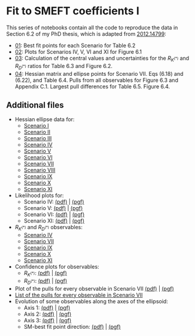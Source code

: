 # Fit to SMEFT coefficients I

This series of notebooks contain all the code to reproduce the data in Section 6.2 of my PhD thesis, which is adapted from [2012.14799](https://arxiv.org/abs/2012.14799):

* [01](01_Fits.ipynb): Best fit points for each Scenario for Table 6.2
* [02](02_LikelihoodPlots.ipynb): Plots for Scenarios IV, V, VI and XI for Figure 6.1
* [03](03_RKRD.ipynb): Calculation of the central values and uncertainties for the $R_{K^{(*)}}$ and $R_{D^{(*)}}$ ratios for Table 6.3 and Figure 6.2.
* [04](04_ScenarioVII.ipynb): Hessian matrix and ellipse points for Scenario VII. Eqs (6.18) and (6.22), and Table 6.4. Pulls from all observables for Figure 6.3 and Appendix C.1. Largest pull differences for Table 6.5. Figure 6.4.

## Additional files

* Hessian ellipse data for:
   * [Scenario I](https://github.com/Jorge-Alda/SMEFT19/raw/master/ellipses/scI.yaml)
   * [Scenario II](https://github.com/Jorge-Alda/SMEFT19/raw/master/ellipses/scII.yaml)
   * [Scenario III](https://github.com/Jorge-Alda/SMEFT19/raw/master/ellipses/scIII.yaml)
   * [Scenario IV](https://github.com/Jorge-Alda/SMEFT19/raw/master/ellipses/scIV.yaml)
   * [Scenario V](https://github.com/Jorge-Alda/SMEFT19/raw/master/ellipses/scV.yaml)
   * [Scenario VI](https://github.com/Jorge-Alda/SMEFT19/raw/master/ellipses/scVI.yaml)
   * [Scenario VII](https://github.com/Jorge-Alda/SMEFT19/raw/master/ellipses/scVII.yaml)
   * [Scenario VIII](https://github.com/Jorge-Alda/SMEFT19/raw/master/ellipses/scVIII.yaml)
   * [Scenario IX](https://github.com/Jorge-Alda/SMEFT19/raw/master/ellipses/scIX.yaml)
   * [Scenario X](https://github.com/Jorge-Alda/SMEFT19/raw/master/ellipses/scX.yaml)
   * [Scenario XI](https://github.com/Jorge-Alda/SMEFT19/raw/master/ellipses/scXI.yaml)
* Likelihood plots for:
   * Scenario IV: [(pdf)](https://raw.githubusercontent.com/Jorge-Alda/SMEFT19/master/plots/scIVbeta.pdf) | [(pgf)](https://raw.githubusercontent.com/Jorge-Alda/SMEFT19/master/plots/scIVbeta.pgf)
   * Scenario V: [(pdf)](https://raw.githubusercontent.com/Jorge-Alda/SMEFT19/master/plots/scV.pdf) | [(pgf)](https://raw.githubusercontent.com/Jorge-Alda/SMEFT19/master/plots/scV.pgf)
   * Scenario VI: [(pdf)](https://raw.githubusercontent.com/Jorge-Alda/SMEFT19/master/plots/scVIbeta.pdf) | [(pgf)](https://raw.githubusercontent.com/Jorge-Alda/SMEFT19/master/plots/scVIbeta.pgf)
   * Scenario XI: [(pdf)](https://raw.githubusercontent.com/Jorge-Alda/SMEFT19/master/plots/scXIbeta.pdf) | [(pgf)](https://raw.githubusercontent.com/Jorge-Alda/SMEFT19/master/plots/scXIbeta.pgf)
* $R_{K^{(*)}}$ and $R_{D^{(*)}}$ observables:
    * [Scenario IV](https://raw.githubusercontent.com/Jorge-Alda/SMEFT19/master/observables/obsIV.yaml)
    * [Scenario VII](https://raw.githubusercontent.com/Jorge-Alda/SMEFT19/master/observables/obsVII.yaml)
    * [Scenario IX](https://raw.githubusercontent.com/Jorge-Alda/SMEFT19/master/observables/obsIX.yaml)
    * [Scenario X](https://raw.githubusercontent.com/Jorge-Alda/SMEFT19/master/observables/obsX.yaml)
    * [Scenario XI](https://raw.githubusercontent.com/Jorge-Alda/SMEFT19/master/observables/obsXI.yaml)
* Confidence plots for observables:
    * $R_{K^{(*)}}$: [(pdf)](https://raw.githubusercontent.com/Jorge-Alda/SMEFT19/master/plots/RKplot.pdf) | [(pgf)](https://raw.githubusercontent.com/Jorge-Alda/SMEFT19/master/plots/RKplot.pgf)
    * $R_{D^{(*)}}$: [(pdf)](https://raw.githubusercontent.com/Jorge-Alda/SMEFT19/master/plots/RDplot.pdf) | [(pgf)](https://raw.githubusercontent.com/Jorge-Alda/SMEFT19/master/plots/RDplot.pgf)
* Plot of the pulls for every observable in Scenario VII [(pdf)](https://raw.githubusercontent.com/Jorge-Alda/SMEFT19/master/plots/pullsVII.pdf) | [(pgf)](https://raw.githubusercontent.com/Jorge-Alda/SMEFT19/master/plots/pullsVII.pgf)
* [List of the pulls for every observable in Scenario VII](https://raw.githubusercontent.com/Jorge-Alda/SMEFT19/master/TeX/standalone_pullsVII.pdf)
* Evolution of some observables along the axes of the ellipsoid:
    * Axis 1: [(pdf)](https://raw.githubusercontent.com/Jorge-Alda/SMEFT19/master/plots/evo_ax1.pdf) | [(pgf)](https://raw.githubusercontent.com/Jorge-Alda/SMEFT19/master/plots/evo_ax1.pgf)
    * Axis 2: [(pdf)](https://raw.githubusercontent.com/Jorge-Alda/SMEFT19/master/plots/evo_ax2.pdf) | [(pgf)](https://raw.githubusercontent.com/Jorge-Alda/SMEFT19/master/plots/evo_ax2.pgf)
    * Axis 3: [(pdf)](https://raw.githubusercontent.com/Jorge-Alda/SMEFT19/master/plots/evo_ax3.pdf) | [(pgf)](https://raw.githubusercontent.com/Jorge-Alda/SMEFT19/master/plots/evo_ax3.pgf)
    * SM-best fit point direction: [(pdf)](https://raw.githubusercontent.com/Jorge-Alda/SMEFT19/master/plots/evo_sm.pdf) | [(pgf)](https://raw.githubusercontent.com/Jorge-Alda/SMEFT19/master/plots/evo_sm.pgf)